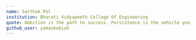 ```yaml
---
name: Sarthak Pol
institution: Bharati Vidyapeeth College Of Engineering
quote: Ambition is the path to success. Persistence is the vehicle you arrive in.
github_user: yomaokobiah
---
```

